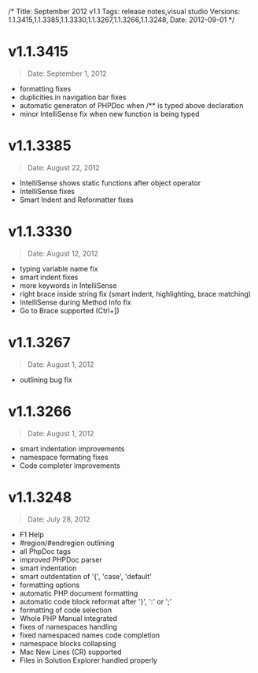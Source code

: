/*
Title: September 2012 v1.1
Tags: release notes,visual studio
Versions: 1.1.3415,1.1.3385,1.1.3330,1.1.3267,1.1.3266,1.1.3248,
Date: 2012-09-01
*/

# v1.1.3415
> Date: September 1, 2012

- formatting fixes
- duplicities in navigation bar fixes
- automatic generaton of PHPDoc when /** is typed above declaration
- minor IntelliSense fix when new function is being typed

# v1.1.3385
> Date: August 22, 2012

- IntelliSense shows static functions after object operator
- IntelliSense fixes
- Smart Indent and Reformatter fixes

# v1.1.3330
> Date: August 12, 2012

- typing variable name fix
- smart indent fixes
- more keywords in IntelliSense
- right brace inside string fix (smart indent, highlighting, brace matching)
- IntelliSense during Method Info fix
- Go to Brace supported (Ctrl+])

# v1.1.3267
> Date: August 1, 2012

- outlining bug fix

# v1.1.3266
> Date: August 1, 2012

- smart indentation improvements
- namespace formating fixes
- Code completer improvements

# v1.1.3248
> Date: July 28, 2012

- F1 Help
- #region/#endregion outlining
- all PhpDoc tags
- improved PHPDoc parser
- smart indentation
- smart outdentation of '{', 'case', 'default'
- formatting options
- automatic PHP document formatting
- automatic code block reformat after '}', ':' or ';'
- formatting of code selection
- Whole PHP Manual integrated
- fixes of namespaces handling
- fixed namespaced names code completion
- namespace blocks collapsing
- Mac New Lines (CR) supported
- Files in Solution Explorer handled properly

